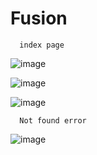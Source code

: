 # Fusion  

    
      index page

![image](https://user-images.githubusercontent.com/88283829/224869748-621164f6-2d49-4dfb-b8f7-1625946d2c86.png)



![image](https://user-images.githubusercontent.com/88283829/224869367-de7960f1-41f4-462d-9791-e906021c1f95.png)


![image](https://user-images.githubusercontent.com/88283829/224875937-dcf9a3c8-37d1-425e-8ba1-0ed99abb4615.png)


      Not found error
      
![image](https://user-images.githubusercontent.com/88283829/224877091-893571df-30d4-4504-b708-6fd907dbd9f4.png)
